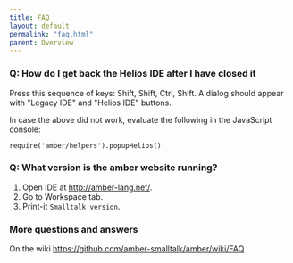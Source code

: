 ```yaml
---
title: FAQ
layout: default
permalink: "faq.html"
parent: Overview
---
```


### Q: How do I get back the Helios IDE after I have closed it

Press this sequence of keys: Shift, Shift, Ctrl, Shift.
A dialog should appear with "Legacy IDE" and "Helios IDE" buttons. 

In case the above did not work, evaluate the following in the JavaScript console:

    require('amber/helpers').popupHelios()

    
### Q: What version is the amber website running?

1.    Open IDE at http://amber-lang.net/.
2.    Go to Workspace tab.
3.    Print-it ``Smalltalk version``.

### More questions and answers 

On the wiki
https://github.com/amber-smalltalk/amber/wiki/FAQ

